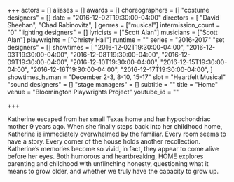 +++
actors = []
aliases = []
awards = []
choreographers = []
"costume designers" = []
date = "2016-12-02T19:30:00-04:00"
directors = [
  "David Sheehan",
  "Chad Rabinovitz",
]
genres = ["musical"]
intermission_count = "0"
"lighting designers" = []
lyricists = ["Scott Alan"]
musicians = ["Scott Alan"]
playwrights = ["Christy Hall"]
runtime = ""
series = "2016-2017"
"set designers" = []
showtimes = [
  "2016-12-02T19:30:00-04:00",
  "2016-12-03T19:30:00-04:00",
  "2016-12-08T19:30:00-04:00",
  "2016-12-09T19:30:00-04:00",
  "2016-12-10T19:30:00-04:00",
  "2016-12-15T19:30:00-04:00",
  "2016-12-16T19:30:00-04:00",
  "2016-12-17T19:30:00-04:00",
]
showtimes_human = "December 2-3, 8-10, 15-17"
slot = "Heartfelt Musical"
"sound designers" = []
"stage managers" = []
subtitle = ""
title = "Home"
venue = "Bloomington Playwrights Project"
youtube_id = ""

+++

Katherine escaped from her small Texas home and her hypochondriac mother 9 years ago. When she finally steps back into her childhood home, Katherine is immediately overwhelmed by the familiar. Every room seems to have a story. Every corner of the house holds another recollection. Katherine’s memories become so vivid, in fact, they appear to come alive before her eyes. Both humorous and heartbreaking, HOME explores parenting and childhood with unflinching honesty, questioning what it means to grow older, and whether we truly have the capacity to grow up.
